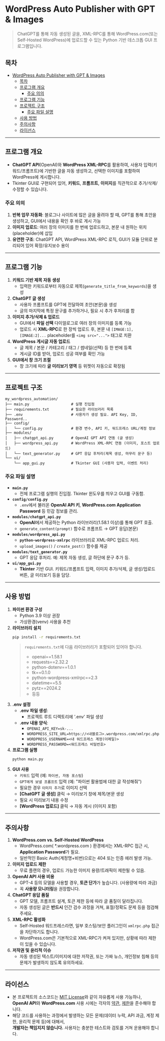 # WordPress Auto Publisher with GPT & Images

> ChatGPT를 통해 자동 생성된 글을, XML-RPC를 통해 WordPress.com(또는 Self-Hosted WordPress)에 업로드할 수 있는 Python 기반 데스크톱 GUI 프로그램입니다.

## 목차
- [WordPress Auto Publisher with GPT \& Images](#wordpress-auto-publisher-with-gpt--images)
  - [목차](#목차)
  - [프로그램 개요](#프로그램-개요)
    - [주요 의의](#주요-의의)
  - [프로그램 기능](#프로그램-기능)
  - [프로젝트 구조](#프로젝트-구조)
    - [주요 파일 설명](#주요-파일-설명)
  - [사용 방법](#사용-방법)
  - [주의사항](#주의사항)
  - [라이선스](#라이선스)

---

## 프로그램 개요

- **ChatGPT API**(OpenAI)와 **WordPress XML-RPC**를 활용하여, 사용자 입력(키워드/프롬프트)에 기반한 글을 자동 생성하고, 선택한 이미지를 포함하여 WordPress에 게시합니다.  
- Tkinter GUI로 구현되어 있어, **키워드**, **프롬프트**, **이미지**를 직관적으로 추가/삭제/수정할 수 있습니다.  

### 주요 의의
1. **반복 업무 자동화**: 블로그나 사이트에 많은 글을 올려야 할 때, GPT를 통해 초안을 생성하고, GUI에서 내용을 확인 후 바로 게시 가능  
2. **이미지 업로드**: 여러 장의 이미지를 한 번에 업로드하고, 본문 내 원하는 위치(placeholder)에 삽입  
3. **유연한 구조**: ChatGPT API, WordPress XML-RPC 로직, GUI가 모듈 단위로 분리되어 있어 확장/유지보수 용이  

---

## 프로그램 기능

1. **키워드 기반 제목 자동 생성**  
   - 입력한 키워드로부터 자동으로 제목(`generate_title_from_keywords`)을 생성  
2. **ChatGPT 글 생성**  
   - 사용자 프롬프트를 GPT에 전달하여 초안(본문)을 생성  
   - 글의 마지막에 특정 문구를 추가하거나, 필요 시 추가 후처리를 함  
3. **이미지 추가/삭제 & 업로드**  
   - GUI에서 **파일 선택** 다이얼로그로 여러 장의 이미지를 등록 가능  
   - 업로드 시 **XML-RPC**로 한 장씩 업로드 후, 본문 내 `[IMAGE:1], [IMAGE:2]...` placeholder를 `<img src="...">` 태그로 치환  
4. **WordPress 게시글 자동 업로드**  
   - 글 제목 / 본문 / 카테고리 / 태그 / 썸네일(선택) 등 한 번에 등록  
   - 게시글 ID를 받아, 업로드 성공 여부를 확인 가능  
5. **GUI에서 창 크기 조절**  
   - 창 크기에 따라 **글 미리보기 영역** 등 위젯이 자동으로 확장됨  

---

## 프로젝트 구조

```
my_wordpress_automation/
├── main.py                   # 실행 진입점
├── requirements.txt          # 필요한 라이브러리 목록
├── .env                      # 사용자가 생성 필요. API Key, ID, Password..
├── config/
│   └── config.py             # 환경 변수, API 키, 워드프레스 URL/계정 정보
├── modules/
│   ├── chatgpt_api.py        # OpenAI GPT API 연동 (글 생성)
│   ├── wordpress_api.py      # WordPress XML-RPC 연동 (이미지, 포스트 업로드)
│   └── text_generator.py     # GPT 응답 후처리(제목 생성, 마무리 문구 등)
└── ui/
    └── app_gui.py            # Tkinter GUI (사용자 입력, 이벤트 처리)
```

### 주요 파일 설명

- **`main.py`**  
  - 전체 프로그램 실행의 진입점. Tkinter 윈도우를 띄우고 GUI를 구동함.  
- **`config/config.py`**  
  - `.env`에서 불러온 **OpenAI API 키**, **WordPress.com Application Password** 등 민감 정보를 관리.  
- **`modules/chatgpt_api.py`**  
  - **OpenAI**에서 제공하는 Python 라이브러리(1.58.1 이상)를 통해 GPT 호출.  
  - `generate_content(prompt)` 함수로 프롬프트 → GPT 응답(본문)  
- **`modules/wordpress_api.py`**  
  - **`python-wordpress-xmlrpc`** 라이브러리로 XML-RPC 업로드 처리.  
  - `upload_images()` / `create_post()` 함수를 제공  
- **`modules/text_generator.py`**  
  - GPT 응답 후처리. 예: 제목 자동 생성, 글 하단에 문구 추가 등.  
- **`ui/app_gui.py`**  
  - **Tkinter** 기반 GUI. 키워드/프롬프트 입력, 이미지 추가/삭제, 글 생성/업로드 버튼, 글 미리보기 등을 담당.  

---

## 사용 방법

1. **파이썬 환경 구성**  
   - Python 3.9 이상 권장  
   - 가상환경(venv) 사용을 추천
2. **라이브러리 설치**  
   ```bash
   pip install -r requirements.txt
   ```
   > `requirements.txt`에 다음 라이브러리가 포함되어 있어야 합니다.  
   > - openai==1.58.1
   > - requests==2.32.2
   > - python-dotenv==1.0.1
   > - tk==0.1.0
   > - python-wordpress-xmlrpc==2.3
   > - datetime==5.5
   > - pytz==2024.2
   > - 등등
3. **.env 설정**   
   - **.env 파일 생성**:
     - 프로젝트 루트 디렉토리에 '.env' 파일 생성
   - **.env 내용 양식**:  
     - `OPENAI_API_KEY=sk-...`
     - `WORDPRESS_SITE_URL=https://<내블로그>.wordpress.com/xmlrpc.php`  
     - `WORDPRESS_USERNAME=<내 워드프레스 계정(이메일)>`  
     - `WORDPRESS_PASSWORD=<워드프레스 비밀번호>`  
4. **프로그램 실행**  
   ```bash
   python main.py
   ```
5. **GUI 사용**  
   - `키워드` 입력 (예: `파이썬, 자동 포스팅`)  
   - `GPT에게 보낼 프롬프트` 입력 (예: "파이썬 활용법에 대한 글 작성해줘")  
   - 필요한 경우 `이미지 추가`로 이미지 선택  
   - **[ChatGPT 글 생성]** 클릭 → 미리보기 창에 제목/본문 생성  
   - 필요 시 미리보기 내용 수정  
   - **[WordPress 업로드]** 클릭 → 자동 게시 (이미지 포함)  

---

## 주의사항

1. **WordPress.com vs. Self-Hosted WordPress**  
   - WordPress.com( \*.wordpress.com ) 환경에서는 XML-RPC 접근 시, **Application Password**가 필요.  
   - 일반적인 Basic Auth(계정명+비번)으로는 404 또는 인증 에러 발생 가능.  
2. **이미지 업로드 제한**  
   - 무료 플랜의 경우, 업로드 가능한 이미지 용량/트래픽이 제한될 수 있음.  
3. **OpenAI API 사용 비용**  
   - GPT-4 등의 모델을 사용할 경우, **토큰 단가**가 높습니다. (사용량에 따라 과금)  
   - 꼭 **사용량 모니터링**을 권장합니다.  
4. **ChatGPT 응답 품질**  
   - GPT 모델, 프롬프트 설계, 토큰 제한 등에 따라 글 품질이 달라집니다.  
   - 자동 생성된 글은 **반드시** 인간 검수 과정을 거쳐, 표절/정확도 문제 등을 점검해주세요.  
5. **XML-RPC 활성화**  
   - Self-Hosted 워드프레스라면, 일부 호스팅/보안 플러그인이 `xmlrpc.php` 접근을 차단하기도 합니다.  
   - WordPress.com은 기본적으로 XML-RPC가 켜져 있지만, 상황에 따라 제한이 있을 수 있습니다.  
6. **저작권 및 윤리적 이슈**  
   - 자동 생성된 텍스트/이미지에 대한 저작권, 또는 가짜 뉴스, 개인정보 침해 등의 문제가 발생하지 않도록 유의하세요.  

---

## 라이선스

- 본 프로젝트의 소스코드는 [MIT License](https://opensource.org/licenses/MIT)와 같이 자유롭게 사용 가능하나,  
  **OpenAI API**와 **WordPress.com** 사용 시에는 각자의 [약관](https://openai.com/policies/terms-of-use), [제한](https://wordpress.com/tos)을 준수해야 합니다.  
- 해당 코드를 사용하는 과정에서 발생하는 모든 문제(데이터 누락, API 과금, 계정 제한, 윤리적 문제 등)에 대해서,  
  **개발자는 책임지지 않습니다.** 사용자는 충분한 테스트와 검토를 거쳐 운용해야 합니다.